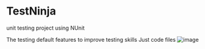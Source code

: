 # TestNinja
unit testing project using NUnit

The testing default features to improve testing skills
Just code files
![image](https://github.com/GigaOrts/TestNinja/assets/99609826/b6da640b-75bd-4206-99ac-32ef2894a66a)

